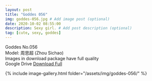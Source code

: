 ```yaml
---
layout: post
title: "Goddes 056"
img: goddes-056.jpg # Add image post (optional)
date: 2020-10-02 08:55:00
description: Sexy girl. # Add post description (optional)
tag: [cute, sexy, goddes]
---
```

Goddes No.056  
Model: 周思超 (Zhou Sichao)                      
Images in download package have full quality                    
Google Drive [Download Full](http://gestyy.com/eeMERt)

{% include image-gallery.html folder="/assets/img/goddes-056/" %}
